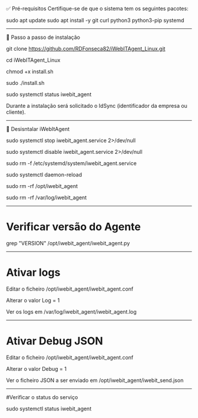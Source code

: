 ✅ Pré-requisitos
Certifique-se de que o sistema tem os seguintes pacotes:

sudo apt update
sudo apt install -y git curl python3 python3-pip systemd

----------------------------------------------------------------------------

🚀 Passo a passo de instalação


git clone https://github.com/RDFonseca82/iWebITAgent_Linux.git

cd iWebITAgent_Linux

chmod +x install.sh

sudo ./install.sh

sudo systemctl status iwebit_agent


Durante a instalação será solicitado o IdSync (identificador da empresa ou cliente).


-------------------------------------------------------------------------------------

🚀 Desisntalar iWebItAgent


sudo systemctl stop iwebit_agent.service 2>/dev/null

sudo systemctl disable iwebit_agent.service 2>/dev/null

sudo rm -f /etc/systemd/system/iwebit_agent.service

sudo systemctl daemon-reload

sudo rm -rf /opt/iwebit_agent

sudo rm -rf /var/log/iwebit_agent


----------------------------------------------------------------------------------------

# Verificar versão do Agente

grep "VERSION" /opt/iwebit_agent/iwebit_agent.py

----------------------------------------------------------------------------------------

# Ativar logs

Editar o ficheiro /opt/iwebit_agent/iwebit_agent.conf

Alterar o valor Log = 1

Ver os logs em /var/log/iwebit_agent/iwebit_agent.log


----------------------------------------------------------------------------------------

# Ativar Debug JSON

Editar o ficheiro /opt/iwebit_agent/iwebit_agent.conf

Alterar o valor Debug = 1

Ver o ficheiro JSON a ser enviado em /opt/iwebit_agent/iwebit_send.json

----------------------------------------------------------------------------------------

#Verificar o status do serviço

sudo systemctl status iwebit_agent 

